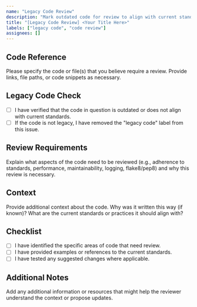 ```yaml
---
name: "Legacy Code Review"
description: "Mark outdated code for review to align with current standards."
title: "[Legacy Code Review] <Your Title Here>"
labels: ["legacy code", "code review"]
assignees: []
---
```


## Code Reference

Please specify the code or file(s) that you believe require a review. Provide links, file paths, or code snippets as necessary.

## Legacy Code Check

- [ ] I have verified that the code in question is outdated or does not align with current standards.
- [ ] If the code is not legacy, I have removed the "legacy code" label from this issue.

## Review Requirements

Explain what aspects of the code need to be reviewed (e.g., adherence to standards, performance, maintainability, logging, flake8/pep8) and why this review is necessary.

## Context

Provide additional context about the code. Why was it written this way (if known)? What are the current standards or practices it should align with?

## Checklist

- [ ] I have identified the specific areas of code that need review.
- [ ] I have provided examples or references to the current standards.
- [ ] I have tested any suggested changes where applicable.

## Additional Notes

Add any additional information or resources that might help the reviewer understand the context or propose updates.
